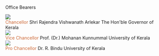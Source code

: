 Office Bearers

<div class="flex flex-col space-y-4">
  <div class="flex items-center">
    <img src="/img/administrative/chancellor.jpg" class="w-40 h-28 object-cover rounded-lg" style="filter:brightness(88%);"/>
    <div class="flex flex-col ml-5">
      <span style="color:#C63" class="text-lg md:text-xl font-bold"> Chancellor</span>
      <span class="text-[12px] md:text-2xl font-bold">Shri Rajendra Vishwanath Arlekar</span>
      The Hon'ble Governor of Kerala
    </div>
  </div>

  <div class="flex items-center">
    <img src="/img/administrative/vice_chancellor.jpg" class="w-40 h-28 object-cover rounded-lg" />
    <div class="flex flex-col ml-5">
      <span style="color:#C63" class="font-bold text-lg md:text-xl"> Vice Chancellor </span>
      <span class="text-[12px] md:text-2xl font-bold">Prof. (Dr.) Mohanan Kunnummal</span>
      University of Kerala
    </div>
  </div>

  <div class="flex items-center">
    <img src="/img/administrative/pro_chancellor.jpg" class="w-40 h-28 object-cover rounded-lg" />
    <div class="flex flex-col ml-5">
      <span style="color:#C63" class="text-lg md:text-xl font-bold"> Pro Chancellor</span>
      <span class="text-[12px] md:text-2xl font-bold">Dr. R. Bindu</span>
      University of Kerala
    </div>
  </div>
</div>
